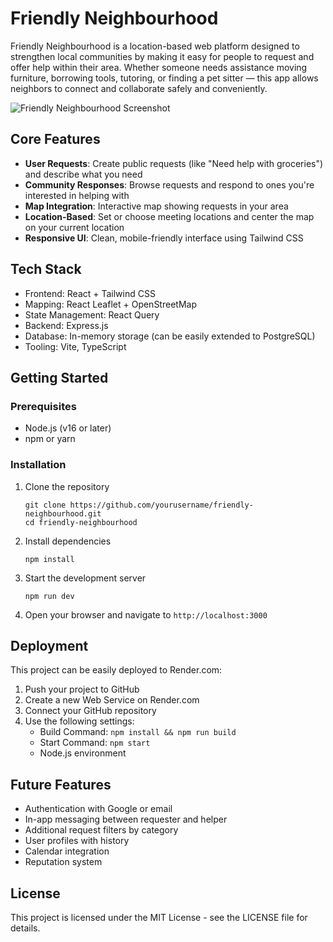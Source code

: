 # Friendly Neighbourhood

Friendly Neighbourhood is a location-based web platform designed to strengthen local communities by making it easy for people to request and offer help within their area. Whether someone needs assistance moving furniture, borrowing tools, tutoring, or finding a pet sitter — this app allows neighbors to connect and collaborate safely and conveniently.

![Friendly Neighbourhood Screenshot](https://pixabay.com/get/g0a1fc5b32e6d86fda9e9cb4849447d08c25389cb1390d1833c6b2e0ea70d782d9037526c3ffef33af41814bcc8fef157591c62f1363e23cf81f63d94612b0561_1280.jpg)

## Core Features

- **User Requests**: Create public requests (like "Need help with groceries") and describe what you need
- **Community Responses**: Browse requests and respond to ones you're interested in helping with
- **Map Integration**: Interactive map showing requests in your area
- **Location-Based**: Set or choose meeting locations and center the map on your current location
- **Responsive UI**: Clean, mobile-friendly interface using Tailwind CSS

## Tech Stack

- Frontend: React + Tailwind CSS
- Mapping: React Leaflet + OpenStreetMap
- State Management: React Query
- Backend: Express.js
- Database: In-memory storage (can be easily extended to PostgreSQL)
- Tooling: Vite, TypeScript

## Getting Started

### Prerequisites

- Node.js (v16 or later)
- npm or yarn

### Installation

1. Clone the repository
   ```
   git clone https://github.com/yourusername/friendly-neighbourhood.git
   cd friendly-neighbourhood
   ```

2. Install dependencies
   ```
   npm install
   ```

3. Start the development server
   ```
   npm run dev
   ```

4. Open your browser and navigate to `http://localhost:3000`

## Deployment

This project can be easily deployed to Render.com:

1. Push your project to GitHub
2. Create a new Web Service on Render.com
3. Connect your GitHub repository
4. Use the following settings:
   - Build Command: `npm install && npm run build`
   - Start Command: `npm start`
   - Node.js environment

## Future Features

- Authentication with Google or email
- In-app messaging between requester and helper
- Additional request filters by category
- User profiles with history
- Calendar integration
- Reputation system

## License

This project is licensed under the MIT License - see the LICENSE file for details.